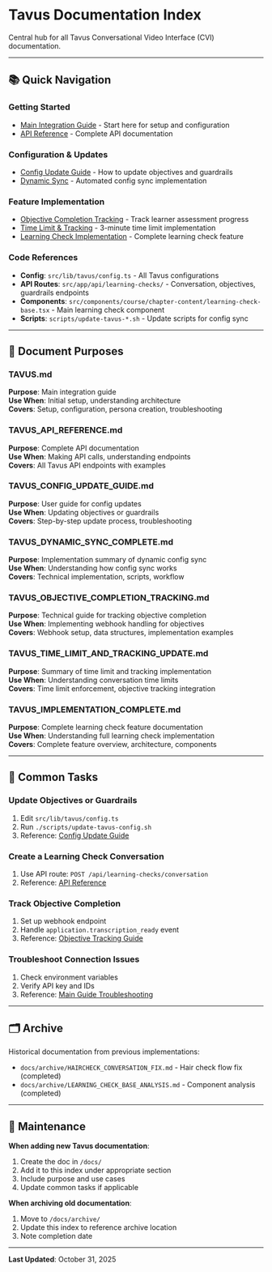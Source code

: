 # Tavus Documentation Index

Central hub for all Tavus Conversational Video Interface (CVI) documentation.

---

## 📚 Quick Navigation

### **Getting Started**
- [Main Integration Guide](./TAVUS.md) - Start here for setup and configuration
- [API Reference](./TAVUS_API_REFERENCE.md) - Complete API documentation

### **Configuration & Updates**
- [Config Update Guide](./TAVUS_CONFIG_UPDATE_GUIDE.md) - How to update objectives and guardrails
- [Dynamic Sync](./TAVUS_DYNAMIC_SYNC_COMPLETE.md) - Automated config sync implementation

### **Feature Implementation**
- [Objective Completion Tracking](./TAVUS_OBJECTIVE_COMPLETION_TRACKING.md) - Track learner assessment progress
- [Time Limit & Tracking](./TAVUS_TIME_LIMIT_AND_TRACKING_UPDATE.md) - 3-minute time limit implementation
- [Learning Check Implementation](./TAVUS_IMPLEMENTATION_COMPLETE.md) - Complete learning check feature

### **Code References**
- **Config**: `src/lib/tavus/config.ts` - All Tavus configurations
- **API Routes**: `src/app/api/learning-checks/` - Conversation, objectives, guardrails endpoints
- **Components**: `src/components/course/chapter-content/learning-check-base.tsx` - Main learning check component
- **Scripts**: `scripts/update-tavus-*.sh` - Update scripts for config sync

---

## 📖 Document Purposes

### **TAVUS.md**
**Purpose**: Main integration guide  
**Use When**: Initial setup, understanding architecture  
**Covers**: Setup, configuration, persona creation, troubleshooting

### **TAVUS_API_REFERENCE.md**
**Purpose**: Complete API documentation  
**Use When**: Making API calls, understanding endpoints  
**Covers**: All Tavus API endpoints with examples

### **TAVUS_CONFIG_UPDATE_GUIDE.md**
**Purpose**: User guide for config updates  
**Use When**: Updating objectives or guardrails  
**Covers**: Step-by-step update process, troubleshooting

### **TAVUS_DYNAMIC_SYNC_COMPLETE.md**
**Purpose**: Implementation summary of dynamic config sync  
**Use When**: Understanding how config sync works  
**Covers**: Technical implementation, scripts, workflow

### **TAVUS_OBJECTIVE_COMPLETION_TRACKING.md**
**Purpose**: Technical guide for tracking objective completion  
**Use When**: Implementing webhook handling for objectives  
**Covers**: Webhook setup, data structures, implementation examples

### **TAVUS_TIME_LIMIT_AND_TRACKING_UPDATE.md**
**Purpose**: Summary of time limit and tracking implementation  
**Use When**: Understanding conversation time limits  
**Covers**: Time limit enforcement, objective tracking integration

### **TAVUS_IMPLEMENTATION_COMPLETE.md**
**Purpose**: Complete learning check feature documentation  
**Use When**: Understanding full learning check implementation  
**Covers**: Complete feature overview, architecture, components

---

## 🎯 Common Tasks

### **Update Objectives or Guardrails**
1. Edit `src/lib/tavus/config.ts`
2. Run `./scripts/update-tavus-config.sh`
3. Reference: [Config Update Guide](./TAVUS_CONFIG_UPDATE_GUIDE.md)

### **Create a Learning Check Conversation**
1. Use API route: `POST /api/learning-checks/conversation`
2. Reference: [API Reference](./TAVUS_API_REFERENCE.md)

### **Track Objective Completion**
1. Set up webhook endpoint
2. Handle `application.transcription_ready` event
3. Reference: [Objective Tracking Guide](./TAVUS_OBJECTIVE_COMPLETION_TRACKING.md)

### **Troubleshoot Connection Issues**
1. Check environment variables
2. Verify API key and IDs
3. Reference: [Main Guide Troubleshooting](./TAVUS.md#troubleshooting)

---

## 🗂️ Archive

Historical documentation from previous implementations:
- `docs/archive/HAIRCHECK_CONVERSATION_FIX.md` - Hair check flow fix (completed)
- `docs/archive/LEARNING_CHECK_BASE_ANALYSIS.md` - Component analysis (completed)

---

## 🔄 Maintenance

**When adding new Tavus documentation**:
1. Create the doc in `/docs/`
2. Add it to this index under appropriate section
3. Include purpose and use cases
4. Update common tasks if applicable

**When archiving old documentation**:
1. Move to `/docs/archive/`
2. Update this index to reference archive location
3. Note completion date

---

**Last Updated**: October 31, 2025
